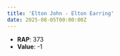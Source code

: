 ```yaml
---
title: 'Elton John - Elton Earring'
date: 2025-08-05T00:00:00Z
---
```

- **RAP**: 373
- **Value**: -1

